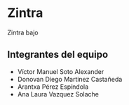 # Zintra

Zintra bajo

## Integrantes del equipo
- Víctor Manuel Soto Alexander
- Donovan Diego Martinez Castañeda
- Arantxa Pérez Espíndola
- Ana Laura Vazquez Solache
